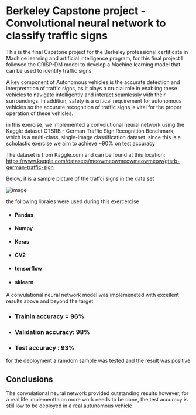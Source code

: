 # Berkeley Capstone project - Convolutional neural network to classify traffic signs
This is the final Capstone project for the Berkeley professional certificate in Machine learning and artificial intelligence program, for this final project I followed the CRISP-DM model to develop a Machine learning model that can be used to identify traffic signs

A key component of Autonomous vehicles is the accurate detection and interpretation of traffic signs, as it plays a crucial role in enabling these vehicles to navigate intelligently and interact seamlessly with their surroundings. In addition, safety is a critical requirement for autonomous vehicles so the accurate recognition of traffic signs is vital for the proper operation of these vehicles.

in this exercise, we implemented a convolutional neural network using the Kaggle dataset GTSRB - German Traffic Sign Recognition Benchmark, which is a multi-class, single-image classification dataset. since this is a scholastic exercise we aim to achieve ~90% on test accuracy

The dataset is from Kaggle.com and can be found at this location: https://www.kaggle.com/datasets/meowmeowmeowmeowmeow/gtsrb-german-traffic-sign

Below, it is a sample picture of the traffci signs in the data set 

![image](https://github.com/PedroPachucaHerrera/Capstone_final/assets/39275405/025d9ef2-4c4b-4a8f-a97c-5ed9925f4a76)

the following libraies were used during this exercercise
* ####  Pandas
* ####  Numpy
* ####  Keras
* ####  CV2
* ####  tensorflow
* ####  sklearn

A convulational neural network model was implemeneted with excellent results above and beyond the target:

* ### Trainin accuracy = 96%
* ### Validation accuracy: 98%
* ### Test accuracy : 93%

for the deployment a ramdom sample was tested and the result was positive 

## Conclusions
The convulational neural network provided outstanding results however, for a real life implementtaion more work needs to be done, the test accuracy is still low to be deployed in a real autunomous vehicle       
